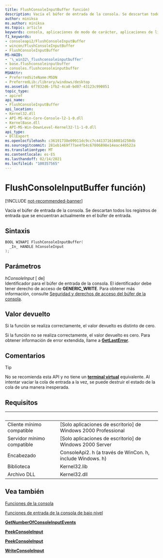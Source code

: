 ```yaml
---
title: FlushConsoleInputBuffer función)
description: Vacía el búfer de entrada de la consola. Se descartan todos los registros de entrada que se encuentran actualmente en el búfer de entrada.
author: miniksa
ms.author: miniksa
ms.topic: article
keywords: consola, aplicaciones de modo de carácter, aplicaciones de línea de comandos, aplicaciones de terminal, API de consola
f1_keywords:
- consoleapi2/FlushConsoleInputBuffer
- wincon/FlushConsoleInputBuffer
- FlushConsoleInputBuffer
MS-HAID:
- '\_win32\_flushconsoleinputbuffer'
- base.flushconsoleinputbuffer
- consoles.flushconsoleinputbuffer
MSHAttr:
- PreferredSiteName:MSDN
- PreferredLib:/library/windows/desktop
ms.assetid: 6f7832d6-1fb2-4ca8-bd07-43123c990851
topic_type:
- apiref
api_name:
- FlushConsoleInputBuffer
api_location:
- Kernel32.dll
- API-MS-Win-Core-Console-l2-1-0.dll
- KernelBase.dll
- API-MS-Win-DownLevel-Kernel32-l1-1-0.dll
api_type:
- DllExport
ms.openlocfilehash: c36191738e09911dc9cc7c441371616001d250db
ms.sourcegitcommit: 281eb1469f77ae4fb4c67806898e14eac440522a
ms.translationtype: MT
ms.contentlocale: es-ES
ms.lasthandoff: 02/14/2021
ms.locfileid: "100357565"
---
```

# <a name="flushconsoleinputbuffer-function"></a>FlushConsoleInputBuffer función)

[!INCLUDE [not-recommended-banner](./includes/not-recommended-banner.md)]

Vacía el búfer de entrada de la consola. Se descartan todos los registros de entrada que se encuentran actualmente en el búfer de entrada.

## <a name="syntax"></a>Sintaxis

```C
BOOL WINAPI FlushConsoleInputBuffer(
  _In_ HANDLE hConsoleInput
);
```

## <a name="parameters"></a>Parámetros

*hConsoleInput* \[ de\]  
Identificador para el búfer de entrada de la consola. El identificador debe tener derecho de acceso de **GENERIC\_WRITE**. Para obtener más información, consulte [Seguridad y derechos de acceso del búfer de la consola](console-buffer-security-and-access-rights.md).

## <a name="return-value"></a>Valor devuelto

Si la función se realiza correctamente, el valor devuelto es distinto de cero.

Si la función no se realiza correctamente, el valor devuelto es cero. Para obtener información de error extendida, llame a [**GetLastError**](/windows/win32/api/errhandlingapi/nf-errhandlingapi-getlasterror).

## <a name="remarks"></a>Comentarios

> [!TIP]
> No se recomienda esta API y no tiene un **[terminal virtual](console-virtual-terminal-sequences.md)** equivalente. Al intentar vaciar la cola de entrada a la vez, se puede destruir el estado de la cola de una manera inesperada.

## <a name="requirements"></a>Requisitos

| &nbsp; | &nbsp; |
|-|-|
| Cliente mínimo compatible | \[Solo aplicaciones de escritorio\] de Windows 2000 Professional |
| Servidor mínimo compatible | \[Solo aplicaciones de escritorio\] de Windows 2000 Server |
| Encabezado | ConsoleApi2. h (a través de WinCon. h, include Windows. h) |
| Biblioteca | Kernel32.lib |
| Archivo DLL | Kernel32.dll |

## <a name="see-also"></a>Vea también

[Funciones de la consola](console-functions.md)

[Funciones de entrada de la consola de bajo nivel](low-level-console-input-functions.md)

[**GetNumberOfConsoleInputEvents**](getnumberofconsoleinputevents.md)

[**PeekConsoleInput**](peekconsoleinput.md)

[**PeekConsoleInput**](readconsoleinput.md)

[**WriteConsoleInput**](writeconsoleinput.md)